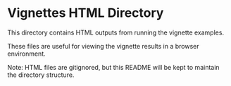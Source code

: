 # Vignettes HTML Directory

This directory contains HTML outputs from running the vignette examples.

These files are useful for viewing the vignette results in a browser environment.

Note: HTML files are gitignored, but this README will be kept to maintain the directory structure.